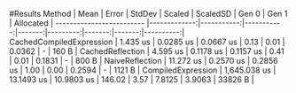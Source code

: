 #Results
                   Method |         Mean |      Error |     StdDev | Scaled | ScaledSD |  Gen 0 |  Gen 1 | Allocated |
------------------------- |-------------:|-----------:|-----------:|-------:|---------:|-------:|-------:|----------:|
 CachedCompiledExpression |     1.435 us |  0.0285 us |  0.0667 us |   0.13 |     0.01 | 0.0362 |      - |     160 B |
         CachedReflection |     4.595 us |  0.1178 us |  0.1157 us |   0.41 |     0.01 | 0.1831 |      - |     800 B |
          NaiveReflection |    11.272 us |  0.2570 us |  0.2856 us |   1.00 |     0.00 | 0.2594 |      - |    1121 B |
       CompiledExpression | 1,645.038 us | 13.1493 us | 10.9803 us | 146.02 |     3.57 | 7.8125 | 3.9063 |   33826 B |